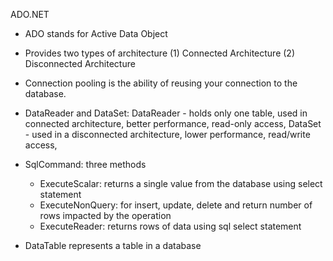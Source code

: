 ADO.NET

- ADO stands for Active Data Object

- Provides two types of architecture (1) Connected Architecture (2) Disconnected Architecture

- Connection pooling is the ability of reusing your connection to the database.

- DataReader and DataSet: 
    DataReader - holds only one table, used in connected architecture, better performance, read-only access, 
    DataSet - used in a disconnected architecture, lower performance, read/write access, 

- SqlCommand: three methods
    - ExecuteScalar: returns a single value from the database using select statement
    - ExecuteNonQuery: for insert, update, delete and return number of rows impacted by the operation
    - ExecuteReader: returns rows of data using sql select statement
- DataTable represents a table in a database

